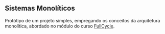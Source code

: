 ## Sistemas Monolíticos

Protótipo de um projeto simples, empregando os conceitos da arquitetura monolítica, abordado no módulo do curso [FullCycle](https://fullcycle.com.br/).